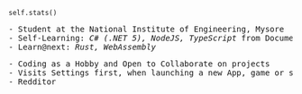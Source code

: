 <code>self.stats()</code>
<pre>
- Student at the National Institute of Engineering, Mysore
- Self-Learning: <i>C# (.NET 5), NodeJS, TypeScript</i> from Documentation
- Learn@next: <i>Rust, WebAssembly</i>
</pre>
<pre>
- Coding as a Hobby and Open to Collaborate on projects
- Visits Settings first, when launching a new App, game or software
- Redditor
</Pre>

<!--
<details>
  <summary>Godzilla: The Revolution of Dogs🤣🤣🤣🤣.... Oh hello fella</summary>
  <p>Then the dog quickly and effectively bites the Massive Godzilla's Leg. It's enough to bring the Godzilla's Attention on the dog. For the massive size, It slowly pulls up leg from the ground and Just as effectively stomps on the dog.</p>
</details>
-->
